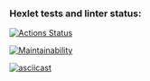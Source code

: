 ### Hexlet tests and linter status:

[![Actions Status](https://github.com/Dar1aK/backend-project-44/actions/workflows/hexlet-check.yml/badge.svg)](https://github.com/Dar1aK/backend-project-44/actions)

[![Maintainability](https://api.codeclimate.com/v1/badges/b805f6c760a0c629f87c/maintainability)](https://codeclimate.com/github/Dar1aK/backend-project-44/maintainability)

[![asciicast](https://asciinema.org/a/Rzgm64vI8EQBbyXJyKTW5XgIn.svg)](https://asciinema.org/a/Rzgm64vI8EQBbyXJyKTW5XgIn)

